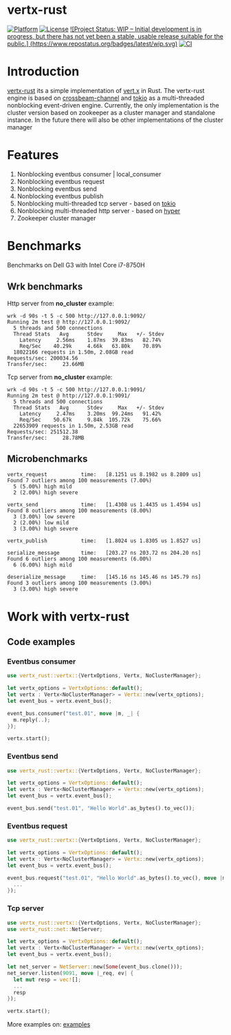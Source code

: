# vertx-rust

[![Platform](https://img.shields.io/badge/platform-%20%20%20%20Linux-green.svg?style=flat)](https://github.com/kathog/vertx-rust)
[![License](https://img.shields.io/badge/license-%20%20BSD%203%20clause-yellow.svg?style=flat)](LICENSE)
[![Project Status: WIP – Initial development is in progress, but there has not yet been a stable, usable release suitable for the public.]
(https://www.repostatus.org/badges/latest/wip.svg)](https://www.repostatus.org/#wip)
[![CI](https://github.com/kathog/vertx-rust/workflows/rust/badge.svg)](https://github.com/kathog/vertx-rust?query=workflow%3Arust)

# Introduction

[vertx-rust](https://github.com/kathog/vertx-rust) its a simple implementation of [vert.x](https://github.com/eclipse-vertx/vert.x) in Rust. The vertx-rust engine is based on [crossbeam-channel](https://github.com/crossbeam-rs/crossbeam-channel) and [tokio](https://github.com/tokio-rs/tokio) as a multi-threaded nonblocking event-driven engine.
Currently, the only implementation is the cluster version based on zookeeper as a cluster manager and standalone instance. In the future there will also be other implementations of the cluster manager

# Features

1. Nonblocking eventbus consumer | local_consumer
2. Nonblocking eventbus request
3. Nonblocking eventbus send
4. Nonblocking eventbus publish
5. Nonblocking multi-threaded tcp server - based on [tokio](https://github.com/tokio-rs/tokio)
6. Nonblocking multi-threaded http server - based on [hyper](https://github.com/hyperium/hyper)
6. Zookeeper cluster manager

# Benchmarks

Benchmarks on Dell G3 with Intel Core i7-8750H

## Wrk benchmarks

Http server from **no_cluster** example:
```
wrk -d 90s -t 5 -c 500 http://127.0.0.1:9092/
Running 2m test @ http://127.0.0.1:9092/
  5 threads and 500 connections
  Thread Stats   Avg      Stdev     Max   +/- Stdev
    Latency     2.56ms    1.87ms  39.83ms   82.74%
    Req/Sec    40.29k     4.66k   63.80k    70.89%
  18022166 requests in 1.50m, 2.08GB read
Requests/sec: 200034.56
Transfer/sec:     23.66MB
```
Tcp server from **no_cluster** example:
```
wrk -d 90s -t 5 -c 500 http://127.0.0.1:9091/
Running 2m test @ http://127.0.0.1:9091/
  5 threads and 500 connections
  Thread Stats   Avg      Stdev     Max   +/- Stdev
    Latency     2.47ms    3.20ms  99.24ms   91.42%
    Req/Sec    50.67k     9.84k  105.72k    75.66%
  22653909 requests in 1.50m, 2.53GB read
Requests/sec: 251512.38
Transfer/sec:     28.78MB
```

## Microbenchmarks
```
vertx_request           time:   [8.1251 us 8.1982 us 8.2809 us]                           
Found 7 outliers among 100 measurements (7.00%)
  5 (5.00%) high mild
  2 (2.00%) high severe

vertx_send              time:   [1.4308 us 1.4435 us 1.4594 us]                        
Found 8 outliers among 100 measurements (8.00%)
  3 (3.00%) low severe
  2 (2.00%) low mild
  3 (3.00%) high severe

vertx_publish           time:   [1.8024 us 1.8305 us 1.8527 us]                           

serialize_message       time:   [203.27 ns 203.72 ns 204.20 ns]                              
Found 6 outliers among 100 measurements (6.00%)
  6 (6.00%) high mild

deserialize_message     time:   [145.16 ns 145.46 ns 145.79 ns]                                
Found 3 outliers among 100 measurements (3.00%)
  3 (3.00%) high severe
```

# Work with vertx-rust

## Code examples

### Eventbus consumer
```rust
use vertx_rust::vertx::{VertxOptions, Vertx, NoClusterManager};

let vertx_options = VertxOptions::default();
let vertx : Vertx<NoClusterManager> = Vertx::new(vertx_options);
let event_bus = vertx.event_bus();

event_bus.consumer("test.01", move |m, _| {
  m.reply(..);
});

vertx.start();
```

### Eventbus send

```rust
use vertx_rust::vertx::{VertxOptions, Vertx, NoClusterManager};

let vertx_options = VertxOptions::default();
let vertx : Vertx<NoClusterManager> = Vertx::new(vertx_options);
let event_bus = vertx.event_bus();

event_bus.send("test.01", "Hello World".as_bytes().to_vec());
```

### Eventbus request

```rust
use vertx_rust::vertx::{VertxOptions, Vertx, NoClusterManager};

let vertx_options = VertxOptions::default();
let vertx : Vertx<NoClusterManager> = Vertx::new(vertx_options);
let event_bus = vertx.event_bus();

event_bus.request("test.01", "Hello World".as_bytes().to_vec(), move |m, _| {
  ...
});
```

### Tcp server

```rust
use vertx_rust::vertx::{VertxOptions, Vertx, NoClusterManager};
use vertx_rust::net::NetServer;

let vertx_options = VertxOptions::default();
let vertx : Vertx<NoClusterManager> = Vertx::new(vertx_options);
let event_bus = vertx.event_bus();

let net_server = NetServer::new(Some(event_bus.clone()));
net_server.listen(9091, move |_req, ev| {
  let mut resp = vec![];
  ...
  resp
});

vertx.start();

```

More examples on: [examples](https://github.com/kathog/vertx-rust/tree/main/examples)
